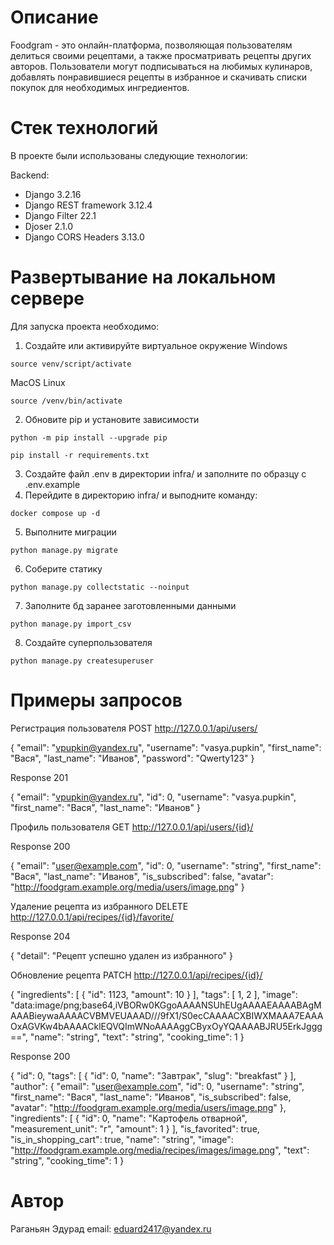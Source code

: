 # Описание
Foodgram - это онлайн-платформа, позволяющая пользователям делиться своими рецептами, а также просматривать рецепты других авторов. Пользователи могут подписываться на любимых кулинаров, добавлять понравившиеся рецепты в избранное и скачивать списки покупок для необходимых ингредиентов. 

# Стек технологий
В проекте были использованы следующие технологии:

Backend:

* Django 3.2.16
* Django REST framework 3.12.4
* Django Filter 22.1
* Djoser 2.1.0
* Django CORS Headers 3.13.0

# Развертывание на локальном сервере

Для запуска проекта необходимо:

1. Создайте или активируйте виртуальное окружение
Windows
```
source venv/script/activate
```
MacOS Linux
```
source /venv/bin/activate
```
2. Обновите pip и установите зависимости
```
python -m pip install --upgrade pip
```
```
pip install -r requirements.txt
```
3. Создайте файл .env в директории infra/ и заполните по образцу с .env.example
4. Перейдите в директорию infra/ и выподните команду:
```
docker compose up -d
```
5. Выполните миграции
```
python manage.py migrate
```
6. Соберите статику
```
python manage.py collectstatic --noinput
```
7. Заполните бд заранее заготовленными данными 
```
python manage.py import_csv
```
8. Создайте суперпользователя
```
python manage.py createsuperuser
```

# Примеры запросов 

Регистрация пользователя
POST http://127.0.0.1/api/users/

{
    "email": "vpupkin@yandex.ru",
    "username": "vasya.pupkin",
    "first_name": "Вася",
    "last_name": "Иванов",
    "password": "Qwerty123"
}

Response 201 

{
    "email": "vpupkin@yandex.ru",
    "id": 0,
    "username": "vasya.pupkin",
    "first_name": "Вася",
    "last_name": "Иванов"
}

Профиль пользователя
GET http://127.0.0.1/api/users/{id}/

Response 200

{
    "email": "user@example.com",
    "id": 0,
    "username": "string",
    "first_name": "Вася",
    "last_name": "Иванов",
    "is_subscribed": false,
    "avatar": "http://foodgram.example.org/media/users/image.png"
}

Удаление рецепта из избранного
DELETE http://127.0.0.1/api/recipes/{id}/favorite/

Response 204

{
"detail": "Рецепт успешно удален из избранного"
}

Обновление рецепта
PATCH http://127.0.0.1/api/recipes/{id}/

{
    "ingredients": [
    {
        "id": 1123,
        "amount": 10
    }
    ],
    "tags": [
    1,
    2
    ],
    "image": "data:image/png;base64,iVBORw0KGgoAAAANSUhEUgAAAAEAAAABAgMAAABieywaAAAACVBMVEUAAAD///9fX1/S0ecCAAAACXBIWXMAAA7EAAAOxAGVKw4bAAAACklEQVQImWNoAAAAggCByxOyYQAAAABJRU5ErkJggg==",
    "name": "string",
    "text": "string",
    "cooking_time": 1
}

Response 200

{
    "id": 0,
    "tags": [
    {
        "id": 0,
        "name": "Завтрак",
        "slug": "breakfast"
    }
    ],
    "author": {
    "email": "user@example.com",
    "id": 0,
    "username": "string",
    "first_name": "Вася",
    "last_name": "Иванов",
    "is_subscribed": false,
    "avatar": "http://foodgram.example.org/media/users/image.png"
    },
    "ingredients": [
    {
        "id": 0,
        "name": "Картофель отварной",
        "measurement_unit": "г",
        "amount": 1
    }
    ],
    "is_favorited": true,
    "is_in_shopping_cart": true,
    "name": "string",
    "image": "http://foodgram.example.org/media/recipes/images/image.png",
    "text": "string",
    "cooking_time": 1
}

# Автор
Раганьян Эдурад 
email: eduard2417@yandex.ru